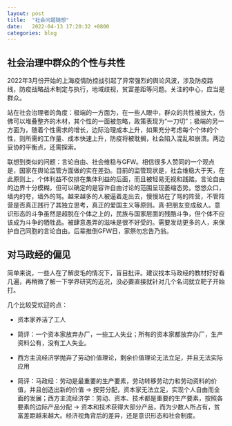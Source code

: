 ```yaml
---
layout: post
title:  "社会问题随想"
date:   2022-04-13 17:20:32 +0800
categories: blog
---
```


## 社会治理中群众的个性与共性

2022年3月份开始的上海疫情防控战引起了异常强烈的舆论风波，涉及防疫路线，防疫战略战术制定与执行，地域歧视，贫富差距等问题。关注的中心，应当是群众。

站在社会治理者的角度：极端的一方面为，在一些人眼中，群众的共性被放大，仿佛可以堆叠整齐的木材，其个性的一面被忽略，政策表现为“一刀切”；极端的另一方面为，随着个性需求的增长，边际治理成本上升，如果充分考虑每个个体的个性，则所需的工作量、成本快速上升，防疫将被耽搁，社会陷入混乱和崩溃。两边妥协的平衡点，还需探索。

联想到类似的问题：言论自由、社会维稳与GFW。相信很多人赞同的一个观点是，国家在舆论监管方面做的实在差劲。目前的监管现状是，社会维稳大于天，在此原则上，个体利益不仅排在集体利益的后面，而且被轻易无视和践踏。言论自由的边界十分模糊，但可以确定的是容许自由讨论的范围呈现萎缩态势。悠悠众口，墙内的夸，墙外的骂。越来越多的人被逼着走出去，慢慢站在了骂的阵营，不管阵营是否真正践行了其独立思考，真正的爱国主义等原则。真·把朋友变成敌人。意识形态的斗争虽然是超脱在个体之上的，民族与国家层面的残酷斗争，但个体不应该成为斗争的牺牲品。被肆意愚弄的滋味是很不好受的。需要发动更多的人，来保护自己同胞的言论自由。后辈推倒GFW日，家祭勿忘告乃翁。

## 对马政经的偏见 

简单来说，一些人在了解皮毛的情况下，盲目批评。建议找本马政经的教材好好看几遍，再稍微了解一下学界研究的近况，没必要直接就针对几个名词就立靶子开始打。

几个比较受欢迎的点：

- 资本家养活了工人

- 简评：一个资本家放弃办厂，一些工人失业；所有的资本家都放弃办厂，生产资料公有，没有工人失业。

- 西方主流经济学抛弃了劳动价值理论，剩余价值理论无法立足，并且无法实际应用

- 简评：马政经：劳动是最重要的生产要素，劳动转移劳动力和劳动资料的价值，并且创造出新的价值 -> 按劳分配，资本家无法立足，实现个人自由而全面的发展；西方主流经济学：劳动、资本、技术都是重要的生产要素，按照各要素的边际产品分配 -> 资本和技术获得大部分产品，而为少数人所占有，贫富差距越来越大。经济视角背后的差异，还是意识形态和社会制度。

